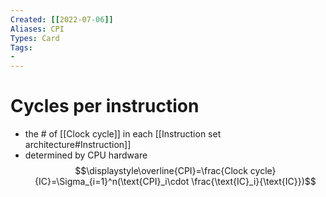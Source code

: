 ```yaml
---
Created: [[2022-07-06]]
Aliases: CPI
Types: Card
Tags: 
- 
---
```

# Cycles per instruction
- the # of [[Clock cycle]] in each [[Instruction set architecture#Instruction]]
- determined by CPU hardware
$$\displaystyle\overline{CPI}=\frac{Clock cycle}{IC}=\Sigma_{i=1}^n(\text{CPI}_i\cdot \frac{\text{IC}_i}{\text{IC}})$$